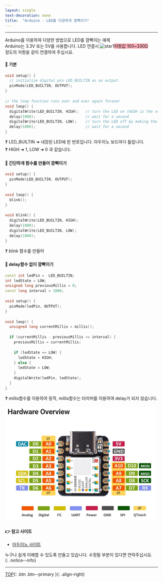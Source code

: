 ```yaml
---
layout: single
text-decoration: none
title:  "Arduino - LED를 다양하게 깜빡이기"
---
```


***
Arduino를 이용하여 다양한 방법으로 LED를 깜빡이는 예제  
Arduino는 3.3V 또는 5V를 사용합니다. LED 연결시 <img width="24" alt="star1" src="https://user-images.githubusercontent.com/78655692/151471925-e5f35751-d4b9-416b-b41d-a059267a09e3.png"><span style="background-color:#FF778899">저항값 100~330Ω </span>  
정도의 저항을 같이 연결하여 주십시요.

#### 🔨 기본
```cpp
void setup() {
  // initialize digital pin LED_BUILTIN as an output.
  pinMode(LED_BUILTIN, OUTPUT);
}

// the loop function runs over and over again forever
void loop() {
  digitalWrite(LED_BUILTIN, HIGH);   // turn the LED on (HIGH is the voltage level)
  delay(1000);                       // wait for a second
  digitalWrite(LED_BUILTIN, LOW);    // turn the LED off by making the voltage LOW
  delay(1000);                       // wait for a second
}
```
  ❓ LED_BUILTIN ➜ 내장된 LED에 핀 번호입니다. 아두이노 보드마다 틀립니다.  
  ❓ HIGH ➜ 1, LOW ➜ 0 과 같습니다.

#### 🔨 간단하게 함수를 만들어 깜빡이기
```cpp
void setup() {
  pinMode(LED_BUILTIN, OUTPUT);
}

void loop() {
  blink();
}

void blink() {
  digitalWrite(LED_BUILTIN, HIGH);   
  delay(1000);                       
  digitalWrite(LED_BUILTIN, LOW);    
  delay(1000); 
}
```
  ❓ blink 함수를 만들어 

#### 🔨 delay함수 없이 깜빡이기
```cpp
const int ledPin =  LED_BUILTIN;
int ledState = LOW;            
unsigned long previousMillis = 0;    
const long interval = 1000;          

void setup() {
  pinMode(ledPin, OUTPUT);
}

void loop() {
  unsigned long currentMillis = millis();

  if (currentMillis - previousMillis >= interval) {
    previousMillis = currentMillis;
    
    if (ledState == LOW) {
      ledState = HIGH;
    } else {
      ledState = LOW;
    }
    digitalWrite(ledPin, ledState);
  }
}
```
  ❓ millis함수를 이용하여 동작, millis함수는 타이머를 이용하여 delay가 되지 않습니다.

<img width="500" alt="star1" src="/assets/images/xiao_samd21g18a.jpg">
  
#### 👉 참고 사이트
- <a href="https://docs.arduino.cc/built-in-examples/basics/Blink#hardware-required">아두이노 사이트</a>

누구나 쉽게 이해할 수 있도록 만들고 있습니다. 수정될 부분이 있다면 연락주십시요.  
{: .notice--info}

***

[TOP](#){: .btn .btn--primary }{: .align-right}
